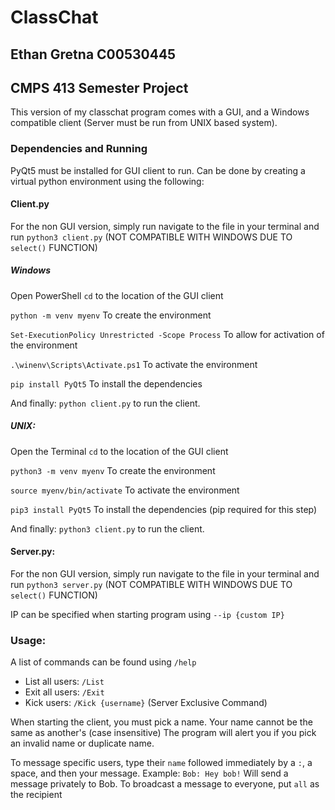 # ClassChat
## Ethan Gretna C00530445
## CMPS 413 Semester Project

This version of my classchat program comes with a GUI, and a Windows compatible client (Server must be run from UNIX based system).

### Dependencies and Running
PyQt5 must be installed for GUI client to run.
Can be done by creating a virtual python environment using the following:

#### Client.py

For the non GUI version, simply run navigate to the file in your terminal and run `python3 client.py`
(NOT COMPATIBLE WITH WINDOWS DUE TO `select()` FUNCTION)

##### Windows

Open PowerShell
`cd` to the location of the GUI client

`python -m venv myenv`
To create the environment

`Set-ExecutionPolicy Unrestricted -Scope Process`
To allow for activation of the environment

`.\winenv\Scripts\Activate.ps1`
To activate the environment

`pip install PyQt5`
To install the dependencies

And finally: `python client.py` to run the client.

##### UNIX:

Open the Terminal
`cd` to the location of the GUI client

`python3 -m venv myenv`
To create the environment

`source myenv/bin/activate`
To activate the environment

`pip3 install PyQt5`
To install the dependencies
(pip required for this step)

And finally: `python3 client.py` to run the client.

#### Server.py:
For the non GUI version, simply run navigate to the file in your terminal and run `python3 server.py`
(NOT COMPATIBLE WITH WINDOWS DUE TO `select()` FUNCTION)

IP can be specified when starting program using `--ip {custom IP}`

### Usage:

A list of commands can be found using `/help`
- List all users: `/List`
- Exit all users: `/Exit`
- Kick users: `/Kick {username}` (Server Exclusive Command)

When starting the client, you must pick a name.
Your name cannot be the same as another's (case insensitive)
The program will alert you if you pick an invalid name or duplicate name.

To message specific users, type their `name` followed immediately by a `:`, a space, and then your message.
Example: `Bob: Hey bob!`
Will send a message privately to Bob.
To broadcast a message to everyone, put `all` as the recipient
